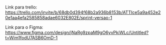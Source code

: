  Link para trello: https://trello.com/invite/b/68db0d394f68b2a936b8153b/ATTIce5a9a452e20e1aa4efa2585858adae6032E802E/sprint-versao-1

 Link para o Figma: https://www.figma.com/design/jNaRg9zpaM9gO6yvPkiWLc/Untitled?t=Wim1fodU7ASB6OmD-1

